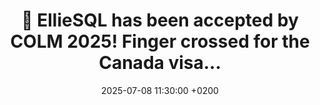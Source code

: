 ---
# title: >-
#     🏫 This is a message
#     <span class="badge badge-pill badge-info">New</span>

# title: "AI Transforms Music Industry: <strong>First AI-Composed Symphony Debuts</strong> in New York"

title: "🎉 EllieSQL has been accepted by COLM 2025! Finger crossed for the Canada visa..."
date: 2025-07-08 11:30:00 +0200
---
